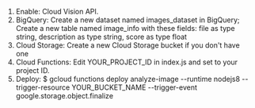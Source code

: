 1) Enable: Cloud Vision API.
2) BigQuery: Create a new dataset named images_dataset in BigQuery; Create a new table named image_info with these fields:
file as type string, description as type string, score as type float
3) Cloud Storage: Create a new Cloud Storage bucket if you don't have one
4) Cloud Functions: Edit YOUR_PROJECT_ID in index.js and set to your project ID.
5) Deploy: $ gcloud functions deploy analyze-image --runtime nodejs8 --trigger-resource YOUR_BUCKET_NAME --trigger-event google.storage.object.finalize
